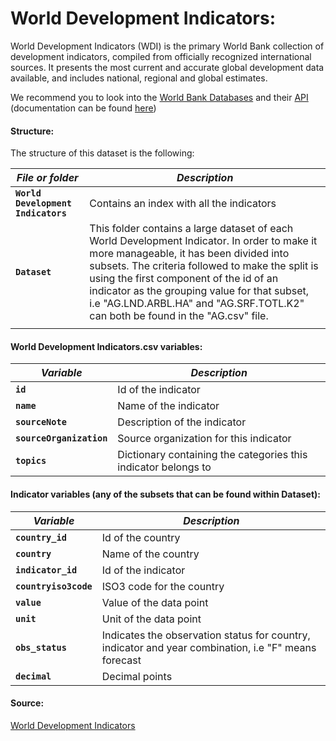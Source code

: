 # World Development Indicators:

World Development Indicators (WDI) is the primary World Bank collection of development indicators, compiled from officially recognized international sources. It presents the most current and accurate global development data available, and includes national, regional and global estimates.

We recommend you to look into the [World Bank Databases](https://databank.worldbank.org/databases) and their [API](http://api.worldbank.org/) (documentation can be found [here](https://datahelpdesk.worldbank.org/knowledgebase/topics/125589-developer-information))

#### Structure:

The structure of this dataset is the following:

| *File or folder*                                            | *Description*                                                |
| ----------------------------------------------------- | ------------------------------------------------------------ |
| **`World Development Indicators`**                                         | Contains an index with all the indicators |
| **`Dataset`**                                  | This folder contains a large dataset of each World Development Indicator. In order to make it more manageable, it has been divided into subsets. The criteria followed to make the split is using the first component of the id of an indicator as the grouping value for that subset, i.e "AG.LND.ARBL.HA" and "AG.SRF.TOTL.K2" can both be found in the "AG.csv" file.
                                       |
#### World Development Indicators.csv variables:

| *Variable*                                            | *Description*                                                |
| ----------------------------------------------------- | ------------------------------------------------------------ |
| **`id`**                                         | Id of the indicator |
| **`name`**                                  | Name of the indicator                                       |
| **`sourceNote`**                                           | Description of the indicator                                      |
| **`sourceOrganization`**                                             | Source organization for this indicator                                        |
| **`topics`**                                          | Dictionary containing the categories this indicator belongs to                |

#### Indicator variables (any of the subsets that can be found within Dataset):

| *Variable*                                            | *Description*                                                |
| ----------------------------------------------------- | ------------------------------------------------------------ |
| **`country_id`**                                         | Id of the country |
| **`country`**                                  | Name of the country                                      |
| **`indicator_id`**                                           | Id of the indicator                                   |
| **`countryiso3code`**                                             | ISO3 code for the country                                       |
| **`value`**                                             | Value of the data point                                    |
| **`unit`**                                             | Unit of the data point                                    |
| **`obs_status`**                                          | Indicates the observation status for country, indicator and year combination, i.e "F" means forecast|
| **`decimal`**                                             | Decimal points                                    |

#### Source:

[World Development Indicators](https://databank.worldbank.org/source/world-development-indicators)
